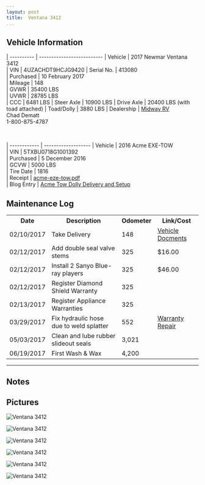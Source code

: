 ```yaml
---
layout: post  
title:  Ventana 3412
...
```


## Vehicle Information

| ---------- | -------------------------- 
| Vehicle    | 2017 Newmar Ventana 3412                                               
| VIN        | 4UZACHDT9HCJG9420
| Serial No. | 413080                                                                 
| Purchased  | 10 February 2017                                                       
| Mileage    | 148                                                                    
| GVWR       | 35400 LBS                                                              
| UVWR       | 28785 LBS                                                              
| CCC        | 6481  LBS
| Steer Axle | 10900 LBS
| Drive Axle | 20400 LBS (with toad attached)
| Toad/Dolly | 3880  LBS
| Dealership | [Midway RV](http://www.midwayrv.com/)<br>Chad Dematt<br>1-800-875-4787 

&nbsp;

| ------------ | ------------------- 
| Vehicle      | 2016 Acme EXE-TOW                                                        
| VIN          | 5TXBU0718G1001392                                                        
| Purchased    | 5 December 2016                                                          
| GCVW         | 5000 LBS                                                                 
| Tire Date    | 1816                                                                     
| Receipt      | [acme-eze-tow.pdf](/artifacts/acme-eze-tow.pdf)                          
| Blog Entry   | [Acme Tow Dolly Delivery and Setup](/acme-tow-dolly-delivery-and-setup/) 

## Maintenance Log

<table class="maintenance-log">
<tr>
<th>Date
<th>Description
<th>Odometer
<th>Link/Cost
<tr>
<td>02/10/2017
<td>Take Delivery
<td>148
<td><a href="artifacts/NewmarVentanaTitleDocuments.pdf">Vehicle Docments</a>
<tr>
<td>02/12/2017
<td>Add double seal valve stems
<td>325
<td>$16.00  
<tr>
<td>02/12/2017
<td>Install 2 Sanyo Blue-ray players
<td>325
<td>$46.00  
<tr>
<td>02/12/2017
<td>Register Diamond Shield Warranty
<td>325
<td>
<tr>
<td>02/13/2017
<td>Register Appliance Warranties
<td>325
<td>
<tr>
<td>03/29/2017
<td>Fix hydraulic hose due to weld splatter
<td>552
<td><a href="/artifacts/warrenty-repair.protected.pdf">Warranty Repair</a>
<tr>
<td>05/03/2017
<td>Clean and lube rubber slideout seals
<td>3,021
<td>
<tr>
<td>06/19/2017
<td>First Wash &amp; Wax
<td>4,200
<td>

</tr>
</table>

<hr>

## Notes


## Pictures


![Ventana 3412](http://i.imgur.com/QaxDwt9.jpg)

![Ventana 3412](http://i.imgur.com/8oaabGt.jpg)

![Ventana 3412](http://i.imgur.com/qpkJvn0.jpg)

![Ventana 3412](http://i.imgur.com/FyQFti3.jpg)

![Ventana 3412](http://i.imgur.com/hEFctBf.jpg)

![Ventana 3412](http://i.imgur.com/CQCgs8r.jpg)

